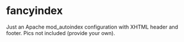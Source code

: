 fancyindex
==========

Just an Apache mod_autoindex configuration with XHTML header and footer. Pics not included (provide your own).
